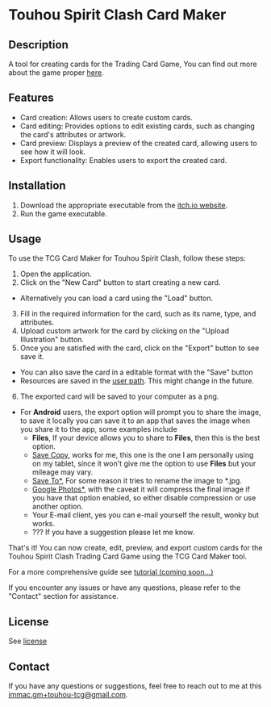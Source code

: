 # Touhou Spirit Clash Card Maker

## Description
A tool for creating cards for the Trading Card Game, You can find out more about the game proper [here](https://immac.github.io/touhou-spirit-clash-docs/).

## Features
- Card creation: Allows users to create custom cards.
- Card editing: Provides options to edit existing cards, such as changing the card's attributes or artwork.
- Card preview: Displays a preview of the created card, allowing users to see how it will look.
- Export functionality: Enables users to export the created card.

## Installation
1. Download the appropriate executable from the [itch.io website](https://immac.itch.io/touhou-tcg-maker).
2. Run the game executable.

## Usage
To use the TCG Card Maker for Touhou Spirit Clash, follow these steps:

1. Open the application.
2. Click on the "New Card" button to start creating a new card.
- Alternatively you can load a card using the "Load" button.
3. Fill in the required information for the card, such as its name, type, and attributes.
4. Upload custom artwork for the card by clicking on the "Upload Illustration" button.
5. Once you are satisfied with the card, click on the "Export" button to see save it.
- You can also save the card in a editable format with the "Save" button
- Resources are saved in the [user path](https://docs.godotengine.org/en/stable/tutorials/io/data_paths.html#accessing-persistent-user-data-user). This might change in the future.
6. The exported card will be saved to your computer as a png.
- For **Android** users, the export option will prompt you to share the image, to save it locally you can save it to an app that saves the image when you share it to the app, some examples include
    - **Files**, If your device allows you to share to **Files**, then this is the best option.
    - [Save Copy](https://play.google.com/store/apps/details?id=app.rikka.savecopy&pcampaignid=web_share), works for me, this one is the one I am personally using on my tablet, since it won't give me the option to use **Files** but your mileage may vary.
    - [Save To*](https://play.google.com/store/apps/details?id=at.xa1.safeto&pcampaignid=web_share), For some reason it tries to rename the image to *.jpg.
    - [Google Photos*](https://play.google.com/store/apps/details?id=com.google.android.apps.photos&pcampaignid=web_share), with the caveat it will compress the final image if you have that option enabled, so either disable compression or use another option.
    - Your E-mail client, yes you can e-mail yourself the result, wonky but works.
    - ??? If you have a suggestion please let me know.

That's it! You can now create, edit, preview, and export custom cards for the Touhou Spirit Clash Trading Card Game using the TCG Card Maker tool.

For a more comprehensive guide see [tutorial (coming soon...)](#)

If you encounter any issues or have any questions, please refer to the "Contact" section for assistance.

## License
See [license](license.md)

## Contact
If you have any questions or suggestions, feel free to reach out to me at this [immac.gm+touhou-tcg@gmail.com](mailto:immac.gm+touhou-tcg@gmail.com).
